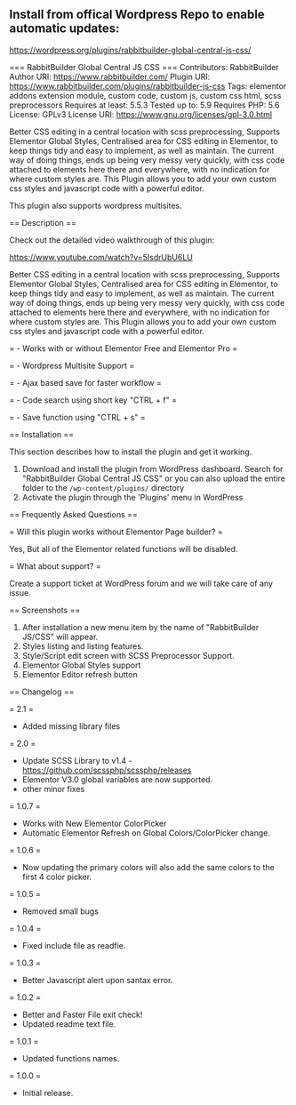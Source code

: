 ## Install from offical Wordpress Repo to enable automatic updates:

https://wordpress.org/plugins/rabbitbuilder-global-central-js-css/


=== RabbitBuilder Global Central JS CSS ===
Contributors: RabbitBuilder
Author URI: https://www.rabbitbuilder.com/
Plugin URI: https://www.rabbitbuilder.com/plugins/rabbitbuilder-js-css
Tags: elementor addons extension module, custom code, custom js, custom css html, scss preprocessors
Requires at least: 5.5.3
Tested up to: 5.9
Requires PHP: 5.6
License: GPLv3
License URI: https://www.gnu.org/licenses/gpl-3.0.html

Better CSS editing in a central location with scss preprocessing, Supports Elementor Global Styles, Centralised area for CSS editing in Elementor, to keep things tidy and easy to implement, as well as maintain. The current way of doing things, ends up being very messy very quickly, with css code attached to elements here there and everywhere, with no indication for where custom styles are. This Plugin allows you to add your own custom css styles and javascript code with a powerful editor.

This plugin also supports wordpress multisites.


== Description ==

Check out the detailed video walkthrough of this plugin:

https://www.youtube.com/watch?v=5IsdrUbU6LU


Better CSS editing in a central location with scss preprocessing, Supports Elementor Global Styles, Centralised area for CSS editing in Elementor, to keep things tidy and easy to implement, as well as maintain. The current way of doing things, ends up being very messy very quickly, with css code attached to elements here there and everywhere, with no indication for where custom styles are. This Plugin allows you to add your own custom css styles and javascript code with a powerful editor.

= - Works with or without Elementor Free and Elementor Pro =

= - Wordpress Multisite Support =

= - Ajax based save for faster workflow =

= - Code search using short key "CTRL + f" =

= - Save function using "CTRL + s" =


== Installation ==

This section describes how to install the plugin and get it working.
1. Download and install the plugin from WordPress dashboard. Search for "RabbitBuilder Global Central JS CSS" or you can also upload the entire folder to the `/wp-content/plugins/` directory
2. Activate the plugin through the 'Plugins' menu in WordPress



== Frequently Asked Questions ==

= Will this plugin works without Elementor Page builder? =

Yes, But all of the Elementor related functions will be disabled.

= What about support? =

Create a support ticket at WordPress forum and we will take care of any issue.



== Screenshots ==

1. After installation a new menu item by the name of "RabbitBuilder JS/CSS" will appear.
2. Styles listing and listing features.
3. Style/Script edit screen with SCSS Preprocessor Support.
4. Elementor Global Styles support
5. Elementor Editor refresh button


== Changelog ==

= 2.1 =
* Added missing library files

= 2.0 =
* Update SCSS Library to v1.4 - https://github.com/scssphp/scssphp/releases
* Elementor V3.0 global variables are now supported.
* other minor fixes

= 1.0.7 =
* Works with New Elementor ColorPicker
* Automatic Elementor Refresh on Global Colors/ColorPicker change.

= 1.0.6 =
* Now updating the primary colors will also add the same colors to the first 4 color picker.

= 1.0.5 =
* Removed small bugs

= 1.0.4 =
* Fixed include file as readfie.

= 1.0.3 =
* Better Javascript alert upon santax error.

= 1.0.2 =
* Better and Faster File exit check!
* Updated readme text file.

= 1.0.1 =
* Updated functions names.

= 1.0.0 =
* Initial release.
